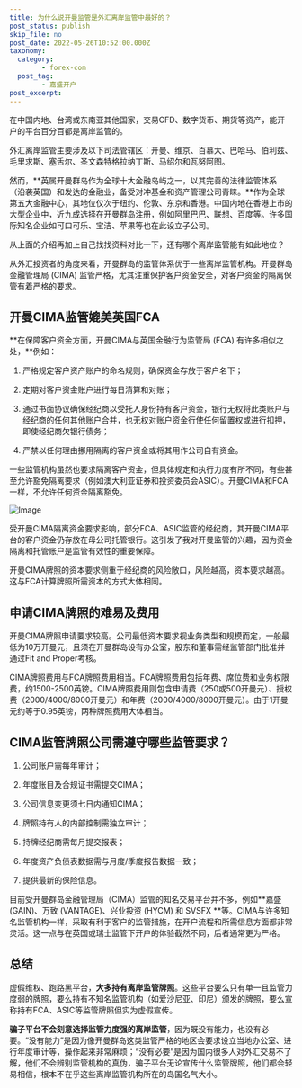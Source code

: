 ```yaml
---
title: 为什么说开曼监管是外汇离岸监管中最好的？
post_status: publish
skip_file: no
post_date: 2022-05-26T10:52:00.000Z
taxonomy:
  category:
        - forex-com
  post_tag:
        - 嘉盛开户
post_excerpt: 
---
```

在中国内地、台湾或东南亚其他国家，交易CFD、数字货币、期货等资产，能开户的平台百分百都是离岸监管的。

外汇离岸监管主要涉及以下司法管辖区：开曼、维京、百慕大、巴哈马、伯利兹、毛里求斯、塞舌尔、圣文森特格拉纳丁斯、马绍尔和瓦努阿图。

然而，**英属开曼群岛作为全球十大金融岛屿之一，以其完善的法律监管体系（沿袭英国）和发达的金融业，备受对冲基金和资产管理公司青睐。**作为全球第五大金融中心，其地位仅次于纽约、伦敦、东京和香港。中国内地在香港上市的大型企业中，近九成选择在开曼群岛注册，例如阿里巴巴、联想、百度等。许多国际知名企业如可口可乐、宝洁、苹果等也在此设立子公司。

从上面的介绍再加上自己找找资料对比一下，还有哪个离岸监管能有如此地位？

从外汇投资者的角度来看，开曼群岛的监管体系优于一些离岸监管机构。开曼群岛金融管理局 (CIMA) 监管严格，尤其注重保护客户资金安全，对客户资金的隔离保管有着严格的要求。

## 开曼CIMA监管媲美英国FCA

**在保障客户资金方面，开曼CIMA与英国金融行为监管局 (FCA) 有许多相似之处，**例如：

1. 严格规定客户资产账户的命名规则，确保资金存放于客户名下；

1. 定期对客户资金账户进行每日清算和对账；

1. 通过书面协议确保经纪商以受托人身份持有客户资金，银行无权将此类账户与经纪商的任何其他账户合并，也无权对账户资金行使任何留置权或进行扣押，即使经纪商欠银行债务；

1. 严禁以任何理由挪用隔离的客户资金或将其用作公司自有资金。

一些监管机构虽然也要求隔离客户资金，但具体规定和执行力度有所不同，有些甚至允许豁免隔离要求（例如澳大利亚证券和投资委员会ASIC）。开曼CIMA和FCA一样，不允许任何资金隔离豁免。

![Image](https://prod-files-secure.s3.us-west-2.amazonaws.com/39ed1227-6d7d-4570-be36-9ccd4a2c4241/bd849744-3fcb-4a37-8312-357962c8f065/image.png?X-Amz-Algorithm=AWS4-HMAC-SHA256&X-Amz-Content-Sha256=UNSIGNED-PAYLOAD&X-Amz-Credential=ASIAZI2LB4667HRNOYDI%2F20250613%2Fus-west-2%2Fs3%2Faws4_request&X-Amz-Date=20250613T221346Z&X-Amz-Expires=3600&X-Amz-Security-Token=IQoJb3JpZ2luX2VjEDYaCXVzLXdlc3QtMiJHMEUCIQDcRvh20tIm8gjQOGsSr%2Fp8kPo7I%2BRxi3BxUfJyoDoOEwIgLRsF5iNtIEZNSJOipg1%2BqBTcBfwD5v0LCxXAUK8%2BTQ8q%2FwMIHxAAGgw2Mzc0MjMxODM4MDUiDPRL4icMeXsEuaXzWCrcAziImXtcysIFTJjNRoS7rAa%2BxiAEf%2F9U2KbhbudB7pdehSTsgs%2FGtmT06g9c2Xi65vARC0mhMmBcS%2BnU3ngGOhoBouikoLy%2BOZvhfVwsZY2wqxodU1HBcMBDsX02UDBN%2B2pjYpGxZrZEx58VSI%2F%2F1LQGXGF%2FZqkkD9TLg2DE5x5770XYlBthRNEp3WAGMsP%2BjqxPgUY2FaIHSF0Y2sqLT9Xt13ek3sxec4y8cAaIRlwGTc%2F6Dh7nVAM36Lrj5oKWeYfNn6AJtdIL9mTFcVlPDWPToU4UYwZUy7N%2BXAUMrsAqUNF%2FfEOftRgXHPzSTaQYZIzq58%2F6ArqHCbAleTye2CD0a6Mh6c%2BvQI7J1zUMo0oDEMcywbu2zbPGadcyTfs37mnWuWd9UYxOl0ef7HMrvDOUiOtabxfOgBhEvl2j1dA0dGvyiZQIeD3xdg1Ezq8U%2FLEmGQ4VooEH9XsVx%2F5bMsnZKkisfigHbDoTCZxWDlIvFMRUX%2F%2Bil70K3f331Zt3YXXLLTr2DhCFLclH%2Bsyn52Ciozixltau8whwVJUlEETQmZGRFQk1bl3iKSRztG0FPVfO9qgzRpqdSAs0bDhhlj8f1aAKZ0%2F62IhguetKqOQ4cgb%2BDcCEFs0Z9qgJMPu9ssIGOqUBlNEDOD8VK0RTGP%2FEQmzig0A13tDOZM5kz%2BUN8qu0SRdZEin5wMVkPCQMPXFzmcnm%2FKYWGK2rvB8qU0PSda5vLdJd8tVDj4S7WnddzzKorn9nTI9tX0zhOR2kgh1r3hpObXo0t%2BfCkK%2FmEygepvdHG4EsRny9mOM4iPr0qSjgtHImgMrjjhjZix%2BhfwYzFCoVnWUtoEWzqMW%2FCVL%2BZznpGPF8HIoE&X-Amz-Signature=e399ed408880b86fc5a1bbd156bd8d380ccbeb464085e751ea8b7be0f0b585e7&X-Amz-SignedHeaders=host&x-amz-checksum-mode=ENABLED&x-id=GetObject)

受开曼CIMA隔离资金要求影响，部分FCA、ASIC监管的经纪商，其开曼CIMA平台的客户资金仍存放在母公司托管银行。这引发了我对开曼监管的兴趣，因为资金隔离和托管账户是监管有效性的重要保障。

开曼CIMA牌照的资本要求侧重于经纪商的风险敞口，风险越高，资本要求越高。这与FCA计算牌照所需资本的方式大体相同。

## **申请CIMA牌照的难易及费用**

开曼CIMA牌照申请要求较高。公司最低资本要求视业务类型和规模而定，一般最低为10万开曼元，且须在开曼群岛设有办公室，股东和董事需经监管部门批准并通过Fit and Proper考核。

CIMA牌照费用与FCA牌照费用相当。FCA牌照费用包括年费、席位费和业务权限费，约1500-2500英镑。CIMA牌照费用则包含申请费（250或500开曼元）、授权费（2000/4000/8000开曼元）和年费（2000/4000/8000开曼元）。由于1开曼元约等于0.95英镑，两种牌照费用大体相当。

## CIMA监管牌照公司需遵守哪些监管要求？

1. 公司账户需每年审计；

1. 年度账目及合规证书需提交CIMA；

1. 公司信息变更须七日内通知CIMA；

1. 牌照持有人的内部控制需独立审计；

1. 持牌经纪商需每月提交报表；

1. 年度资产负债表数据需与月度/季度报告数据一致；

1. 提供最新的保险信息。

目前受开曼群岛金融管理局（CIMA）监管的知名交易平台并不多，例如**嘉盛 (GAIN)、万致 (VANTAGE)、兴业投资 (HYCM) 和 SVSFX **等。CIMA与许多知名监管机构一样，采取有利于客户的监管措施，在开户流程和所需信息方面都非常灵活。这一点与在英国或瑞士监管下开户的体验截然不同，后者通常更为严格。

## 总结

虚假维权、跑路黑平台，**大多持有离岸监管牌照**。这些平台要么只有单一且监管力度弱的牌照，要么持有不知名监管机构（如爱沙尼亚、印尼）颁发的牌照，要么宣称持有FCA、ASIC等监管牌照但实为虚假宣传。

**骗子平台不会刻意选择监管力度强的离岸监管**，因为既没有能力，也没有必要。“没有能力”是因为像开曼群岛这类监管严格的地区会要求设立当地办公室、进行年度审计等，操作起来非常麻烦；“没有必要”是因为国内很多人对外汇交易不了解，他们不会辨别监管机构的真伪，骗子平台无论宣传什么监管牌照，他们都会轻易相信，根本不在乎这些离岸监管机构所在的岛国名气大小。